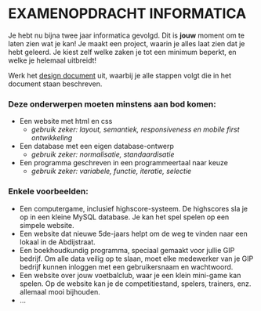 # EXAMENOPDRACHT INFORMATICA

Je hebt nu bijna twee jaar informatica gevolgd. Dit is **jouw** moment om te laten zien wat je kan! Je maakt een project, waarin je alles laat zien dat je hebt geleerd. Je kiest zelf welke zaken je tot een minimum beperkt, en welke je helemaal uitbreidt!

Werk het [design document](DESIGNDOC.md) uit, waarbij je alle stappen volgt die in het document staan beschreven.

### Deze onderwerpen moeten minstens aan bod komen:
 - Een website met html en css
   - _gebruik zeker: layout, semantiek, responsiveness en mobile first ontwikkeling_
 - Een database met een eigen database-ontwerp
   - _gebruik zeker: normalisatie, standaardisatie_
 - Een programma geschreven in een programmeertaal naar keuze
   - _gebruik zeker: variabele, functie, iteratie, selectie_

### Enkele voorbeelden:
 - Een computergame, inclusief highscore-systeem. De highscores sla je op in een kleine MySQL database. Je kan het spel spelen op een simpele website.
 - Een website dat nieuwe 5de-jaars helpt om de weg te vinden naar een lokaal in de Abdijstraat.
 - Een boekhoudkundig programma, speciaal gemaakt voor jullie GIP bedrijf. Om alle data veilig op te slaan, moet elke medewerker van je GIP bedrijf kunnen inloggen met een gebruikersnaam en wachtwoord.
 - Een website over jouw voetbalclub, waar je een klein mini-game kan spelen. Op de website kan je de competitiestand, spelers, trainers, enz. allemaal mooi bijhouden.
 - ...